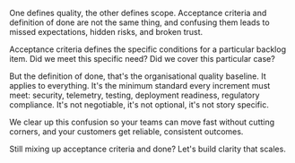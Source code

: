 One defines quality, the other defines scope. Acceptance criteria and definition of done are not the same thing, and confusing them leads to missed expectations, hidden risks, and broken trust.

Acceptance criteria defines the specific conditions for a particular backlog item. Did we meet this specific need? Did we cover this particular case?

But the definition of done, that's the organisational quality baseline. It applies to everything. It's the minimum standard every increment must meet: security, telemetry, testing, deployment readiness, regulatory compliance. It's not negotiable, it's not optional, it's not story specific.

We clear up this confusion so your teams can move fast without cutting corners, and your customers get reliable, consistent outcomes.

Still mixing up acceptance criteria and done? Let's build clarity that scales.
